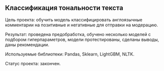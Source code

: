 ## Классификация тональности текста
Цель проекта: обучить модель классифицировать англоязычные комментарии на позитивные и негативные для отправки на модерацию.

Результат: проведена предобработка, обучено несколько моделей с подбором гиперпараметров, модели протестированы,  сделаны выводы, даны рекомендации.

Используемые библиотеки: Pandas, Sklearn, LightGBM, NLTK.

Статус проекта: закончен.
